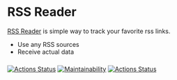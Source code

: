 # RSS Reader
[RSS Reader](https://cool-rss-reader.vercel.app/) is simple way to track your favorite rss links.

- Use any RSS sources
- Receive actual data
###
[![Actions Status](https://github.com/tutburatino/frontend-project-lvl3/workflows/Node%20CI/badge.svg)](https://github.com/tutburatino/frontend-project-lvl3/actions)
[![Maintainability](https://api.codeclimate.com/v1/badges/858aaa1c0afaf15a0383/maintainability)](https://codeclimate.com/github/tutburatino/frontend-project-lvl3/maintainability)
[![Actions Status](https://github.com/tutburatino/frontend-project-lvl3/workflows/hexlet-check/badge.svg)](https://github.com/tutburatino/frontend-project-lvl3/actions)

